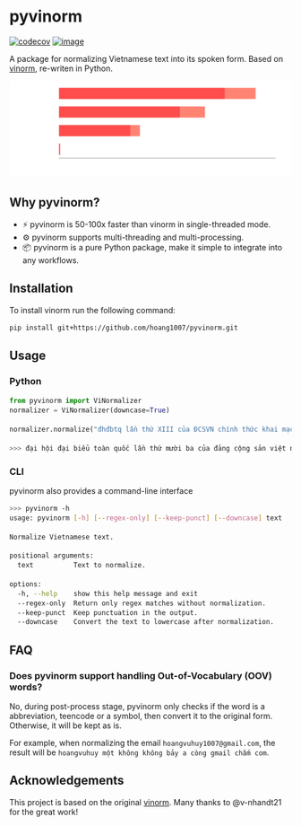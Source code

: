 # pyvinorm

[![codecov](https://codecov.io/gh/hoang1007/pyvinorm/graph/badge.svg?token=m92tyscd3b)](https://codecov.io/gh/hoang1007/pyvinorm)
[![image](https://img.shields.io/pypi/v/pyvinorm.svg)](https://pypi.python.org/pypi/pyvinorm)

A package for normalizing Vietnamese text into its spoken form. Based on [vinorm](https://github.com/v-nhandt21/vinorm_cpp_version.git), re-writen in Python.

<p align="center">
  <picture align="center">
    <source media="(prefers-color-scheme: dark)" srcset="./assets/benchmark_dark.svg">
    <source media="(prefers-color-scheme: light)" srcset="./assets/benchmark_light.svg">
    <img src="./assets/benchmark_dark.svg">
  </picture>
</p>

## Why pyvinorm?
- ⚡️ pyvinorm is 50-100x faster than vinorm in single-threaded mode.
- ⚙️ pyvinorm supports multi-threading and multi-processing.
- 📦 pyvinorm is a pure Python package, make it simple to integrate into any workflows.

## Installation
To install vinorm run the following command:
```bash
pip install git+https://github.com/hoang1007/pyvinorm.git
```

## Usage
### Python
```python
from pyvinorm import ViNormalizer
normalizer = ViNormalizer(downcase=True)

normalizer.normalize("đhđbtq lần thứ XIII của ĐCSVN chính thức khai mạc sáng ngày 26/01/2021")

>>> đại hội đại biểu toàn quốc lần thứ mười ba của đảng cộng sản việt nam chính thức khai mạc sáng ngày hai mươi sáu tháng một năm hai nghìn không trăm hai mươi mốt
```

### CLI
pyvinorm also provides a command-line interface
```bash
>>> pyvinorm -h
usage: pyvinorm [-h] [--regex-only] [--keep-punct] [--downcase] text

Normalize Vietnamese text.

positional arguments:
  text          Text to normalize.

options:
  -h, --help    show this help message and exit
  --regex-only  Return only regex matches without normalization.
  --keep-punct  Keep punctuation in the output.
  --downcase    Convert the text to lowercase after normalization.
```

## FAQ
### Does pyvinorm support handling Out-of-Vocabulary (OOV) words?
No, during post-process stage, pyvinorm only checks if the word is a abbreviation, teencode or a symbol, then convert it to the original form. Otherwise, it will be kept as is.

For example, when normalizing the email `hoangvuhuy1007@gmail.com`, the result will be `hoangvuhuy một không không bảy a còng gmail chấm com`.

## Acknowledgements
This project is based on the original [vinorm](https://github.com/v-nhandt21/vinorm_cpp_version.git). Many thanks to @v-nhandt21 for the great work!
